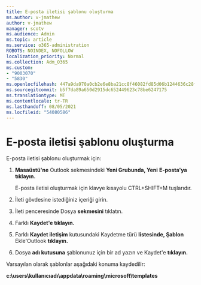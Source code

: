 ```yaml
---
title: E-posta iletisi şablonu oluşturma
ms.author: v-jmathew
author: v-jmathew
manager: scotv
ms.audience: Admin
ms.topic: article
ms.service: o365-administration
ROBOTS: NOINDEX, NOFOLLOW
localization_priority: Normal
ms.collection: Adm_O365
ms.custom:
- "9003070"
- "5830"
ms.openlocfilehash: 447a9da970a0cb2e6e8ba21cc8f46082fd85d06b1244636c28fdebc2d911531d
ms.sourcegitcommit: b5f7da89a650d2915dc652449623c78be6247175
ms.translationtype: MT
ms.contentlocale: tr-TR
ms.lasthandoff: 08/05/2021
ms.locfileid: "54080586"
---
```

# <a name="create-an-email-message-template"></a>E-posta iletisi şablonu oluşturma

E-posta iletisi şablonu oluşturmak için:

1. **Masaüstü'ne** Outlook sekmesindeki **Yeni Grubunda, Yeni** **E-posta'ya tıklayın.**

    E-posta iletisi oluşturmak için klavye kısayolu CTRL+SHIFT+M tuşlarıdır.

2. İleti gövdesine istediğiniz içeriği girin.
3. İleti penceresinde Dosya **sekmesini** tıklatın.
4. Farklı **Kaydet'e tıklayın.**
5. Farklı **Kaydet iletişim** kutusundaki Kaydetme türü **listesinde, Şablon** Ekle'Outlook **tıklayın.**
6. Dosya **adı kutusuna** şablonunuz için bir ad yazın ve Kaydet'e **tıklayın.**

Varsayılan olarak şablonlar aşağıdaki konuma kaydedilir:

**c:\users\kullanıcıadı\appdata\roaming\microsoft\templates**
